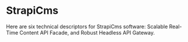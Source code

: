 # StrapiCms
Here are six technical descriptors for StrapiCms software: Scalable Real-Time Content API Facade, and Robust Headless API Gateway.
